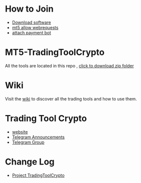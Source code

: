 # How to Join
*  [Download software](https://github.com/TradingToolCrypto/MT5-TradingToolCrypto/archive/master.zip) 
*  [mt5 allow webrequests](https://github.com/TradingToolCrypto/TradingTool/wiki/2.-Allow-Webrequests)
*  [attach payment bot](https://github.com/TradingToolCrypto/TradingTool/wiki/3.-Payment-Bot)

# MT5-TradingToolCrypto
All the tools are located in this repo , [click to download zip folder](https://github.com/TradingToolCrypto/MT5-TradingToolCrypto/archive/master.zip)

# Wiki
Visit the [wiki](https://github.com/TradingToolCrypto/TradingTool/wiki) to discover all the trading tools and how to use them. 

# Trading Tool Crypto
- [website](https://tradingtoolcrypto.com)
- [Telegram Announcements](https://t.me/tradingtool)
- [Telegram Group](https://t.me/TradingToolCrypto)

# Change Log
- [Project TradingToolCrypto](https://github.com/TradingToolCrypto/TradingTool-Wiki/projects/1)
